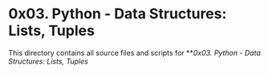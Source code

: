 # 0x03. Python - Data Structures: Lists, Tuples

This directory contains all source files and scripts for ***0x03. Python - Data Structures: Lists, Tuples*
